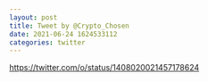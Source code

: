 ```yaml
--- 
layout: post 
title: Tweet by @Crypto_Chosen 
date: 2021-06-24 1624533112 
categories: twitter 
--- 
```

https://twitter.com/o/status/1408020021457178624